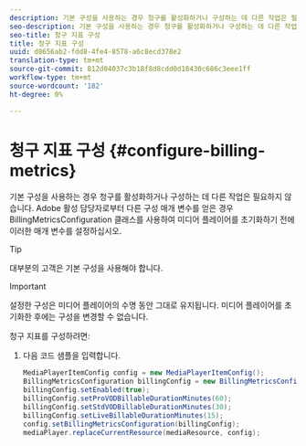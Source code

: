 ```yaml
---
description: 기본 구성을 사용하는 경우 청구를 활성화하거나 구성하는 데 다른 작업은 필요하지 않습니다. Adobe 활성 담당자로부터 다른 구성 매개 변수를 얻은 경우 BillingMetricsConfiguration 클래스를 사용하여 미디어 플레이어를 초기화하기 전에 이러한 매개 변수를 설정하십시오.
seo-description: 기본 구성을 사용하는 경우 청구를 활성화하거나 구성하는 데 다른 작업은 필요하지 않습니다. Adobe 활성 담당자로부터 다른 구성 매개 변수를 얻은 경우 BillingMetricsConfiguration 클래스를 사용하여 미디어 플레이어를 초기화하기 전에 이러한 매개 변수를 설정하십시오.
seo-title: 청구 지표 구성
title: 청구 지표 구성
uuid: d8656ab2-fdd8-4fe4-8578-a6c8ecd378e2
translation-type: tm+mt
source-git-commit: 812d04037c3b18f8d8cdd0d18430c686c3eee1ff
workflow-type: tm+mt
source-wordcount: '182'
ht-degree: 0%

---
```



# 청구 지표 구성 {#configure-billing-metrics}

기본 구성을 사용하는 경우 청구를 활성화하거나 구성하는 데 다른 작업은 필요하지 않습니다. Adobe 활성 담당자로부터 다른 구성 매개 변수를 얻은 경우 BillingMetricsConfiguration 클래스를 사용하여 미디어 플레이어를 초기화하기 전에 이러한 매개 변수를 설정하십시오.

>[!TIP]
>
>대부분의 고객은 기본 구성을 사용해야 합니다.

>[!IMPORTANT]
>
>설정한 구성은 미디어 플레이어의 수명 동안 그대로 유지됩니다. 미디어 플레이어를 초기화한 후에는 구성을 변경할 수 없습니다.

청구 지표를 구성하려면:

1. 다음 코드 샘플을 입력합니다.

   ```java
   MediaPlayerItemConfig config = new MediaPlayerItemConfig(); 
   BillingMetricsConfiguration billingConfig = new BillingMetricsConfiguration(); 
   billingConfig.setEnabled(true); 
   billingConfig.setProVODBillableDurationMinutes(60); 
   billingConfig.setStdVODBillableDurationMinutes(30); 
   billingConfig.setLiveBillableDurationMinutes(15); 
   config.setBillingMetricsConfiguration(billingConfig); 
   mediaPlayer.replaceCurrentResource(mediaResource, config);
   ```

